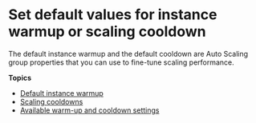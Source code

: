 # Set default values for instance warmup or scaling cooldown<a name="set-default-values-for-instance-warmup-or-scaling-cooldown"></a>

The default instance warmup and the default cooldown are Auto Scaling group properties that you can use to fine\-tune scaling performance\. 

**Topics**
+ [Default instance warmup](ec2-auto-scaling-default-instance-warmup.md)
+ [Scaling cooldowns](ec2-auto-scaling-scaling-cooldowns.md)
+ [Available warm\-up and cooldown settings](consolidated-view-of-warm-up-and-cooldown-settings.md)